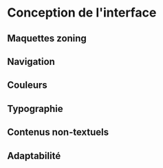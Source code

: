 # Conception de l'interface

## Maquettes zoning

## Navigation

## Couleurs

## Typographie

## Contenus non-textuels

## Adaptabilité